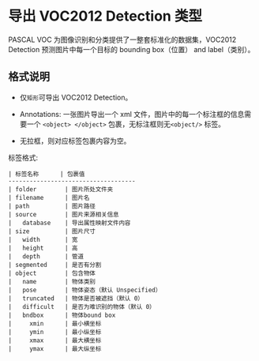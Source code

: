# 导出 VOC2012 Detection 类型

PASCAL VOC 为图像识别和分类提供了一整套标准化的数据集，VOC2012 Detection 预测图片中每一个目标的 bounding box（位置） and label（类别）。

## 格式说明

- 仅`矩形`可导出 VOC2012 Detection。

- Annotations: 一张图片导出一个 xml 文件，图片中的每一个标注框的信息需要一个 `<object> </object>` 包裹，无标注框则无`<object/>` 标签。

- 无拉框，则对应标签包裹内容为空。

标签格式:

    | 标签名称      | 包裹值
    ------------------------------------
    | folder        | 图片所处文件夹
    | filename      | 图片名
    | path          | 图片路径
    | source        | 图片来源相关信息
    |   database    | 导出属性映射文件内容
    | size          | 图片尺寸
    |   width       | 宽
    |   height      | 高
    |   depth       | 管道
    | segmented     | 是否有分割
    | object        | 包含物体
    |   name        | 物体类别
    |   pose        | 物体姿态（默认 Unspecified）
    |   truncated   | 物体是否被遮挡（默认 0）
    |   difficult   | 是否为难识别的物体（默认 0）
    |   bndbox      | 物体bound box
    |     xmin      | 最小横坐标
    |     ymin      | 最小纵坐标
    |     xmax      | 最大横坐标
    |     ymax      | 最大纵坐标
